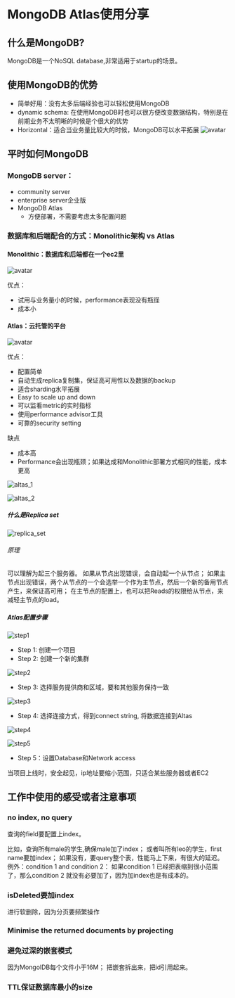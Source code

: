 MongoDB Atlas使用分享
=====================
## 什么是MongoDB?
MongoDB是一个NoSQL database,非常适用于startup的场景。

## 使用MongoDB的优势
* 简单好用：没有太多后端经验也可以轻松使用MongoDB
* dynamic schema: 在使用MongoDB时也可以很方便改变数据结构，特别是在前期业务不太明晰的时候是个很大的优势
* Horizontal：适合当业务量比较大的时候，MongoDB可以水平拓展
![avatar](https://tva1.sinaimg.cn/large/008i3skNgy1gv4nk2piqzj60mv0bnta802.jpg)

## 平时如何MongoDB
### MongoDB server： 
* community server
* enterprise server企业版
* MongoDB Atlas
    - 方便部署，不需要考虑太多配置问题

### 数据库和后端配合的方式：Monolithic架构 vs Atlas
#### Monolithic：数据库和后端都在一个ec2里

![avatar](https://tva1.sinaimg.cn/large/008i3skNgy1gv4o80r9ahj606m04kglg02.jpg)



优点：
* 试用与业务量小的时候，performance表现没有瓶径
* 成本小

#### Atlas：云托管的平台

![avatar](https://tva1.sinaimg.cn/large/008i3skNgy1gv4oh7zkwnj60c304it8l02.jpg)


优点：
* 配置简单
* 自动生成replica复制集，保证高可用性以及数据的backup
* 适合sharding水平拓展
* Easy to scale up and down
* 可以监看metric的实时指标
* 使用performance advisor工具
* 可靠的security setting


缺点
* 成本高
* Performance会出现瓶颈；如果达成和Monolithic部署方式相同的性能，成本更高

![altas_1](https://tva1.sinaimg.cn/large/008i3skNgy1gv4onp93dpj60ki0bb74r02.jpg)

![altas_2](https://tva1.sinaimg.cn/large/008i3skNgy1gv4omfdguwj60ms0bd75j02.jpg)

##### 什么是Replica set

![replica_set](https://tva1.sinaimg.cn/large/008i3skNgy1gv4oplemrqj60mi0bojrx02.jpg)

###### 原理
可以理解为起三个服务器。
如果从节点出现错误，会自动起一个从节点；
如果主节点出现错误，两个从节点的一个会选举一个作为主节点，然后一个新的备用节点产生，来保证高可用；
在主节点的配置上，也可以把Reads的权限给从节点，来减轻主节点的load。

##### Atlas配置步骤

![step1](https://tva1.sinaimg.cn/large/008i3skNgy1gv4orhcuwwj60mu0aqq3u02.jpg)

* Step 1: 创建一个项目
* Step 2: 创建一个新的集群

![step2](https://tva1.sinaimg.cn/large/008i3skNgy1gv4osoqzlwj60k70cvgmm02.jpg)

* Step 3: 选择服务提供商和区域，要和其他服务保持一致

![step3](https://tva1.sinaimg.cn/large/008i3skNgy1gv4otc7obcj60k80bswff02.jpg)

* Step 4: 选择连接方式，得到connect string, 将数据连接到Altas 

![step4](https://tva1.sinaimg.cn/large/008i3skNgy1gv4oup1htmj611y0emmye02.jpg)

![step5](https://tva1.sinaimg.cn/large/008i3skNgy1gv4ow51o61j611p0eldgw02.jpg)

* Step 5：设置Database和Network access 

当项目上线时，安全起见，ip地址要缩小范围，只适合某些服务器或者EC2

## 工作中使用的感受或者注意事项

### no index, no query
查询的field要配置上index。

比如，查询所有male的学生,确保male加了index；
或者叫所有leo的学生，first name要加index；
如果没有，要query整个表，性能马上下来，有很大的延迟。
例外：condition 1 and condition 2：
如果condition 1 已经把表缩到很小范围了，那么condition 2 就没有必要加了，因为加index也是有成本的。

### isDeleted要加index

进行软删除，因为分页要频繁操作

### Minimise the returned documents by projecting

### 避免过深的嵌套模式 
因为MongolDB每个文件小于16M；
把嵌套拆出来，把id引用起来。

### TTL保证数据库最小的size

